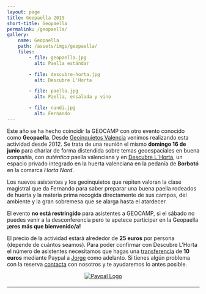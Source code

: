 ```yaml
---
layout: page
title: Geopaella 2019
short-title: Geopaella
permalink: /geopaella/
gallery:
    name: Geopaella
    path: /assets/imgs/geopaella/
    files:
        - file: geopaella.jpg
          alt: Paella estándar

        - file: descubre-horta.jpg
          alt: Descubre L'Horta

        - file: paella.jpg
          alt: Paella, ensalada y vino

        - file: nandi.jpg
          alt: Fernando
---
```


Este año se ha hecho coincidir la GEOCAMP con otro evento conocido como **Geopaella**. Desde [Geoinquietos Valencia](http://geoinquietos.org/grupos/valencia/) venimos realizando esta actividad desde 2012. Se trata de una reunión el mismo **domingo 16 de junio** para charlar de forma distendida sobre temas geoespaciales en buena compañía, con *auténtica* paella valenciana y en [Descubre L´Horta](http://descubrelhorta.com/en/home/), un espacio privado integrado en la huerta valenciana en la pedanía de **Borbotó** en la comarca *Horta Nord*. 

Los nuevos asistentes y los geoinquietos que repiten valoran la clase magistral que da Fernando para saber preparar una buena paella rodeados de huerta y la materia prima recogida directamente de sus campos, del ambiente y la gran sobremesa que se alarga hasta el atardecer.

El evento **no está restringido** para asistentes a GEOCAMP, si el sábado no puedes venir a la desconferencia pero te apetece participar en la Geopaella **¡eres más que bienvenido/a!**

El precio de la actividad estará alrededor de **25 euros** por persona (depende de cuántos seamos). Para poder confirmar con Descubre L'Horta el número de asistentes necesitamos que hagas una [transferencia](https://www.paypal.me/xurxosanz/10) de  **10 euros** mediante Paypal a [Jorge](mailto:jsanz@geocamp.es) como adelanto. Si tienes algún problema con la reserva [contacta](mailto:info@geocamp.es) con nosotros y te ayudaremos lo antes posible.

<div style="max-width:600px;text-align:center;margin:10px auto 20px;">
  <a href="https://www.paypal.me/xurxosanz/10">
    <img src="{%- link assets/imgs/logos/paypal.png -%}" alt="Paypal Logo" style=""/>
  </a>
</div>

---